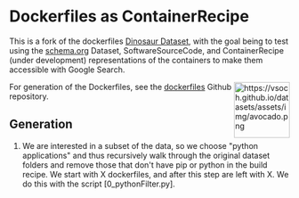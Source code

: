# Dockerfiles as ContainerRecipe

This is a fork of the dockerfiles [Dinosaur Dataset](https://vsoch.github.io/datasets), with the goal
being to test using the [schema.org](https://www.schema.org) Dataset, SoftwareSourceCode, and 
ContainerRecipe (under development) representations of the containers to make them accessible
with Google Search.

<a target="_blank" href="https://camo.githubusercontent.com/d0eb19f161d4795a9c137b9b71c70b008d7c5e8e/68747470733a2f2f76736f63682e6769746875622e696f2f64617461736574732f6173736574732f696d672f61766f6361646f2e706e67"><img src="https://camo.githubusercontent.com/d0eb19f161d4795a9c137b9b71c70b008d7c5e8e/68747470733a2f2f76736f63682e6769746875622e696f2f64617461736574732f6173736574732f696d672f61766f6361646f2e706e67" alt="https://vsoch.github.io/datasets/assets/img/avocado.png" data-canonical-src="https://vsoch.github.io/datasets/assets/img/avocado.png" style="max-width:100%; float:right" width="100px"></a>

For generation of the Dockerfiles, see the [dockerfiles](https://www.github.com/vsoch/dockerfiles) Github repository.

## Generation

 1. We are interested in a subset of the data, so we choose "python applications" and thus recursively walk through the original dataset folders and remove those that don't have pip or python in the build recipe. We start with X dockerfiles, and after this step are left with X. We do this with the script [0_pythonFilter.py].
